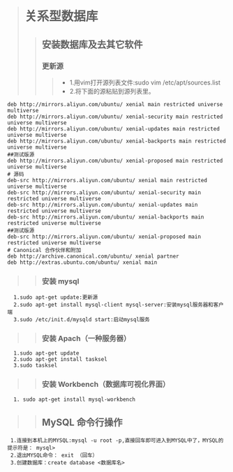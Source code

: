 ># 关系型数据库
>>## 安装数据库及去其它软件
  >>### 更新源
   >>>- 1.用vim打开源列表文件:sudo vim /etc/apt/sources.list
   >>>- 2.将下面的源粘贴到源列表里。  
   
    deb http://mirrors.aliyun.com/ubuntu/ xenial main restricted universe multiverse
    deb http://mirrors.aliyun.com/ubuntu/ xenial-security main restricted universe multiverse
    deb http://mirrors.aliyun.com/ubuntu/ xenial-updates main restricted universe multiverse
    deb http://mirrors.aliyun.com/ubuntu/ xenial-backports main restricted universe multiverse
    ##测试版源
    deb http://mirrors.aliyun.com/ubuntu/ xenial-proposed main restricted universe multiverse
    # 源码
    deb-src http://mirrors.aliyun.com/ubuntu/ xenial main restricted universe multiverse
    deb-src http://mirrors.aliyun.com/ubuntu/ xenial-security main restricted universe multiverse
    deb-src http://mirrors.aliyun.com/ubuntu/ xenial-updates main restricted universe multiverse
    deb-src http://mirrors.aliyun.com/ubuntu/ xenial-backports main restricted universe multiverse
    ##测试版源
    deb-src http://mirrors.aliyun.com/ubuntu/ xenial-proposed main restricted universe multiverse
    # Canonical 合作伙伴和附加
    deb http://archive.canonical.com/ubuntu/ xenial partner
    deb http://extras.ubuntu.com/ubuntu/ xenial main  
    
   >>### 安装 mysql
      1.sudo apt-get update:更新源
      2.sudo apt-get install mysql-client mysql-server:安装mysql服务器和客户端
      3.sudo /etc/init.d/mysqld start:启动mysql服务
   >>### 安装 Apach（一种服务器）
      1.sudo apt-get update
      2.sudo apt-get install tasksel
      3.sudo tasksel
   >>### 安装 Workbench（数据库可视化界面）
      1. sudo apt-get install mysql-workbench
  >>## MySQL 命令行操作
     1.连接到本机上的MYSQL:mysql -u root -p,直接回车即可进入到MYSQL中了，MYSQL的提示符是： mysql>
     2.退出MYSQL命令： exit （回车）
     3.创建数据库：create database <数据库名>
